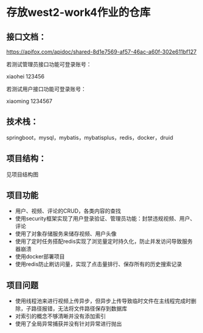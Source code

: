 # 存放west2-work4作业的仓库

## 接口文档：

https://apifox.com/apidoc/shared-8d1e7569-af57-46ac-a60f-302e611bf127

若测试管理员接口功能可登录账号：

xiaohei   123456

若测试用户接口功能可登录账号：

xiaoming   1234567

## 技术栈：

springboot，mysql，mybatis，mybatisplus，redis，docker，druid

## 项目结构：

见项目结构图

## 项目功能

- 用户、视频、评论的CRUD，各类内容的查找
- 使用security框架实现了用户登录验证、管理员功能：封禁违规视频、用户、评论
- 使用了对象存储服务来储存视频、用户头像
- 使用了定时任务搭配redis实现了浏览量定时持久化，防止并发访问导致服务器崩溃
- 使用docker部署项目
- 使用redis防止刷访问量，实现了点击量排行、保存所有的历史搜索记录

## 项目问题

- 使用线程池来进行视频上传异步，但异步上传导致临时文件在主线程完成时删除，子路径报错，无法将文件路径保存到数据库
- 对索引的概念不够清晰并没有添加索引
- 使用了全局异常捕获并没有针对异常进行抛出

